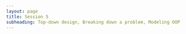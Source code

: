```yaml
---
layout: page
title: Session 5
subheading: Top-down design, Breaking down a problem, Modeling OOP
---
```

